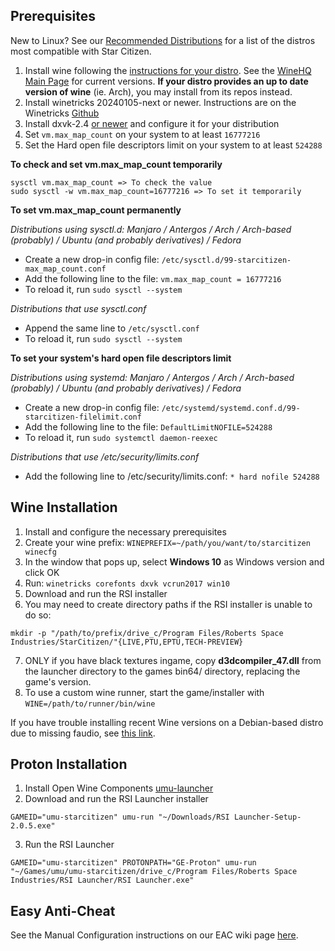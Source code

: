 ## Prerequisites
New to Linux? See our [Recommended Distributions](Tips-and-Tricks#recommended-distros) for a list of the distros most compatible with Star Citizen.

1. Install wine following the [instructions for your distro](https://gitlab.winehq.org/wine/wine/-/wikis/Download). See the [WineHQ Main Page](https://www.winehq.org/) for current versions. **If your distro provides an up to date version of wine** (ie. Arch), you may install from its repos instead. 
2. Install winetricks 20240105-next or newer. Instructions are on the Winetricks [Github](https://github.com/Winetricks/winetricks/#installing)
3. Install dxvk-2.4 [or newer](https://github.com/doitsujin/dxvk) and configure it for your distribution
4. Set `vm.max_map_count` on your system to at least `16777216`
5. Set the Hard open file descriptors limit on your system to at least `524288`

**To check and set vm.max_map_count temporarily**
```
sysctl vm.max_map_count => To check the value
sudo sysctl -w vm.max_map_count=16777216 => To set it temporarily
```

**To set vm.max_map_count permanently**

_Distributions using sysctl.d: Manjaro / Antergos / Arch / Arch-based (probably) / Ubuntu (and probably derivatives) / Fedora_

* Create a new drop-in config file: `/etc/sysctl.d/99-starcitizen-max_map_count.conf`
* Add the following line to the file: `vm.max_map_count = 16777216`
* To reload it, run `sudo sysctl --system`


_Distributions that use sysctl.conf_

* Append the same line to `/etc/sysctl.conf`
* To reload it, run `sudo sysctl --system`

**To set your system's hard open file descriptors limit**

_Distributions using systemd: Manjaro / Antergos / Arch / Arch-based (probably) / Ubuntu (and probably derivatives) / Fedora_

* Create a new drop-in config file: `/etc/systemd/systemd.conf.d/99-starcitizen-filelimit.conf`
* Add the following line to the file: `DefaultLimitNOFILE=524288`
* To reload it, run `sudo systemctl daemon-reexec`

_Distributions that use /etc/security/limits.conf_

* Add the following line to /etc/security/limits.conf: `* hard nofile 524288`


## Wine Installation

1. Install and configure the necessary prerequisites
2. Create your wine prefix: `WINEPREFIX=~/path/you/want/to/starcitizen winecfg`
3. In the window that pops up, select **Windows 10** as Windows version and click OK
4. Run: `winetricks corefonts dxvk vcrun2017 win10`
5. Download and run the RSI installer
6. You may need to create directory paths if the RSI installer is unable to do so:
```
mkdir -p "/path/to/prefix/drive_c/Program Files/Roberts Space Industries/StarCitizen/"{LIVE,PTU,EPTU,TECH-PREVIEW}
```
7. ONLY if you have black textures ingame, copy **d3dcompiler_47.dll** from the launcher directory to the games bin64/ directory, replacing the game's version.
8. To use a custom wine runner, start the game/installer with `WINE=/path/to/runner/bin/wine`

If you have trouble installing recent Wine versions on a Debian-based distro due to missing faudio, see [this link](https://www.linuxuprising.com/2019/09/how-to-install-wine-staging-development.html).


## Proton Installation

1. Install Open Wine Components [umu-launcher](https://github.com/Open-Wine-Components/umu-launcher/releases/latest)
2. Download and run the RSI Launcher installer
```
GAMEID="umu-starcitizen" umu-run "~/Downloads/RSI Launcher-Setup-2.0.5.exe"
```
3. Run the RSI Launcher
```
GAMEID="umu-starcitizen" PROTONPATH="GE-Proton" umu-run "~/Games/umu/umu-starcitizen/drive_c/Program Files/Roberts Space Industries/RSI Launcher/RSI Launcher.exe"
```

## Easy Anti-Cheat

See the Manual Configuration instructions on our EAC wiki page [here](https://github.com/starcitizen-lug/knowledge-base/wiki/Tips-and-Tricks#easy-anti-cheat).
